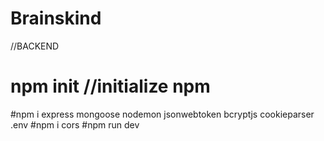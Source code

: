 # Brainskind


//BACKEND
# npm init   //initialize npm

#npm i express mongoose nodemon jsonwebtoken bcryptjs cookieparser .env
#npm i cors 
#npm run dev
